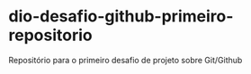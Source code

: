 # dio-desafio-github-primeiro-repositorio
Repositório para o primeiro desafio de projeto sobre Git/Github
